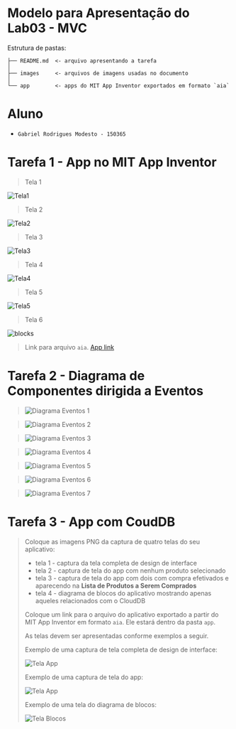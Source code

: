 # Modelo para Apresentação do Lab03 - MVC

Estrutura de pastas:

~~~
├── README.md  <- arquivo apresentando a tarefa
│
├── images     <- arquivos de imagens usadas no documento
│
└── app        <- apps do MIT App Inventor exportados em formato `aia`
~~~

# Aluno
* `Gabriel Rodrigues Modesto - 150365`

# Tarefa 1 - App no MIT App Inventor

> Tela 1 

![Tela1](images/tarefa1/screen1.png)

> Tela 2

![Tela2](images/tarefa1/screen2.png)

> Tela 3

![Tela3](images/tarefa1/screen3.png)

> Tela 4

![Tela4](images/tarefa1/screen4.png)

> Tela 5

![Tela5](images/tarefa1/screen5.png)

> Tela 6

![blocks](images/tarefa1/blocks.png)

> Link para arquivo `aia`.
[App link](app/Lab3_1.aia)

# Tarefa 2 - Diagrama de Componentes dirigida a Eventos

> ![Diagrama Eventos 1](images/tarefa2/diagrama1.png)

> ![Diagrama Eventos 2](images/tarefa2/diagrama2.png)

> ![Diagrama Eventos 3](images/tarefa2/diagrama3.png)

> ![Diagrama Eventos 4](images/tarefa2/diagrama4.png)

> ![Diagrama Eventos 5](images/tarefa2/diagrama5.png)

> ![Diagrama Eventos 6](images/tarefa2/diagrama6.png)

> ![Diagrama Eventos 7](images/tarefa2/diagrama7.png)

# Tarefa 3 - App com CoudDB

> Coloque as imagens PNG da captura de quatro telas do seu aplicativo:
> * tela 1 - captura da tela completa de design de interface
> * tela 2 - captura de tela do app com nenhum produto selecionado
> * tela 3 - captura de tela do app com dois com compra efetivados e aparecendo na **Lista de Produtos a Serem Comprados**
> * tela 4 - diagrama de blocos do aplicativo mostrando apenas aqueles relacionados com o CloudDB
>
> Coloque um link para o arquivo do aplicativo exportado a partir do MIT App Inventor em formato `aia`. Ele estará dentro da pasta `app`.
>
> As telas devem ser apresentadas conforme exemplos a seguir.
>
> Exemplo de uma captura de tela completa de design de interface:
>
> ![Tela App](images/design.png)
>
> Exemplo de uma captura de tela do app:
>
> ![Tela App](images/aplicativo.png)
>
> Exemplo de uma tela do diagrama de blocos:
>
> ![Tela Blocos](images/blocks.png)
